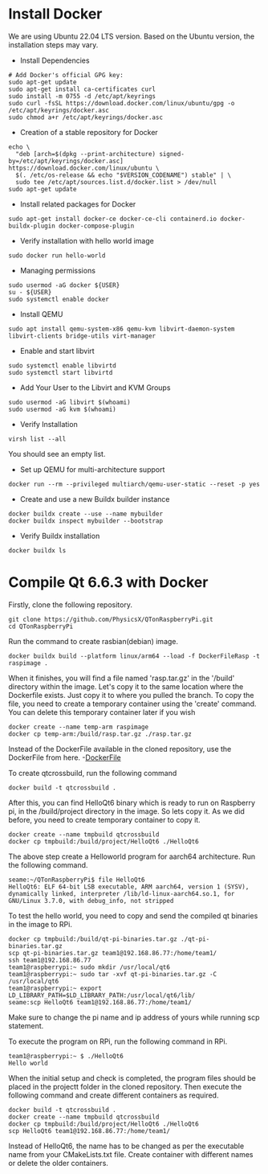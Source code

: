 # Install Docker

We are using Ubuntu 22.04 LTS version. Based on the Ubuntu version, the installation steps may vary.

- Install Dependencies
```
# Add Docker's official GPG key:
sudo apt-get update
sudo apt-get install ca-certificates curl
sudo install -m 0755 -d /etc/apt/keyrings
sudo curl -fsSL https://download.docker.com/linux/ubuntu/gpg -o /etc/apt/keyrings/docker.asc
sudo chmod a+r /etc/apt/keyrings/docker.asc
```

- Creation of a stable repository for Docker
```
echo \
  "deb [arch=$(dpkg --print-architecture) signed-by=/etc/apt/keyrings/docker.asc] https://download.docker.com/linux/ubuntu \
  $(. /etc/os-release && echo "$VERSION_CODENAME") stable" | \
  sudo tee /etc/apt/sources.list.d/docker.list > /dev/null
sudo apt-get update
```

- Install related packages for Docker
```
sudo apt-get install docker-ce docker-ce-cli containerd.io docker-buildx-plugin docker-compose-plugin
```

- Verify installation with hello world image
```
sudo docker run hello-world
```

- Managing permissions
```
sudo usermod -aG docker ${USER}
su - ${USER}
sudo systemctl enable docker
```

- Install QEMU
```
sudo apt install qemu-system-x86 qemu-kvm libvirt-daemon-system libvirt-clients bridge-utils virt-manager
```

- Enable and start  libvirt
```
sudo systemctl enable libvirtd
sudo systemctl start libvirtd
```

- Add Your User to the Libvirt and KVM Groups
```
sudo usermod -aG libvirt $(whoami)
sudo usermod -aG kvm $(whoami)
```

- Verify Installation
```
virsh list --all
```
You should see an empty list.

- Set up QEMU for multi-architecture support
```
docker run --rm --privileged multiarch/qemu-user-static --reset -p yes
```

- Create and use a new Buildx builder instance
```
docker buildx create --use --name mybuilder
docker buildx inspect mybuilder --bootstrap
```

- Verify Buildx installation
```
docker buildx ls
```

# Compile Qt 6.6.3 with Docker

Firstly, clone the following repository.
```
git clone https://github.com/PhysicsX/QTonRaspberryPi.git
cd QTonRaspberryPi
```

Run the command to create rasbian(debian) image.
```
docker buildx build --platform linux/arm64 --load -f DockerFileRasp -t raspimage .
```

When it finishes, you will find a file named 'rasp.tar.gz' in the '/build' directory within the image. Let's copy it to the same location where the Dockerfile exists. Just copy it to where you pulled the branch. To copy the file, you need to create a temporary container using the 'create' command. You can delete this temporary container later if you wish
```
docker create --name temp-arm raspimage
docker cp temp-arm:/build/rasp.tar.gz ./rasp.tar.gz
```

Instead of the DockerFile available in the cloned repository, use the DockerFile from here.
-[DockerFile](https://github.com/tweetyboo/DES---Instrument_Cluster/blob/main/Docker/Dockerfile)

To create qtcrossbuild, run the following command
```
docker build -t qtcrossbuild .
```

 After this, you can find HelloQt6 binary which is ready to run on Raspberry pi, in the /build/project directory in the image. So lets copy it. As we did before, you need to create temporary container to copy it.
```
docker create --name tmpbuild qtcrossbuild
docker cp tmpbuild:/build/project/HelloQt6 ./HelloQt6
```

The above step create a Helloworld program for aarch64 architecture. Run the following command.
```
seame:~/QTonRaspberryPi$ file HelloQt6 
HelloQt6: ELF 64-bit LSB executable, ARM aarch64, version 1 (SYSV), dynamically linked, interpreter /lib/ld-linux-aarch64.so.1, for GNU/Linux 3.7.0, with debug_info, not stripped
```

To test the hello world, you need to copy and send the compiled qt binaries in the image to RPi.
```
docker cp tmpbuild:/build/qt-pi-binaries.tar.gz ./qt-pi-binaries.tar.gz
scp qt-pi-binaries.tar.gz team1@192.168.86.77:/home/team1/
ssh team1@192.168.86.77
team1@raspberrypi:~ sudo mkdir /usr/local/qt6
team1@raspberrypi:~ sudo tar -xvf qt-pi-binaries.tar.gz -C /usr/local/qt6
team1@raspberrypi:~ export LD_LIBRARY_PATH=$LD_LIBRARY_PATH:/usr/local/qt6/lib/
seame:scp HelloQt6 team1@192.168.86.77:/home/team1/
```
Make sure to change the pi name and ip address of yours while running scp statement.

To execute the program on RPi, run the following command in RPi.
```
team1@raspberrypi:~ $ ./HelloQt6
Hello world
```

When the initial setup and check is completed, the program files should be placed in the projectt folder in the cloned repository. Then execute the following command and create different containers as required.
```
docker build -t qtcrossbuild .
docker create --name tmpbuild qtcrossbuild
docker cp tmpbuild:/build/project/HelloQt6 ./HelloQt6
scp HelloQt6 team1@192.168.86.77:/home/team1/
```

Instead of HelloQt6, the name has to be changed as per the executable name from your CMakeLists.txt file. Create container with different names or delete the older containers.







